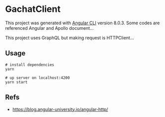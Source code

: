 # GachatClient

This project was generated with [Angular CLI](https://github.com/angular/angular-cli) version 8.0.3.
Some codes are referenced Angular and Apollo document...

This project uses GraphQL but making request is HTTPClient...

## Usage

```
# install dependencies
yarn

# up server on localhost:4200
yarn start
```

## Refs

- https://blog.angular-university.io/angular-http/
